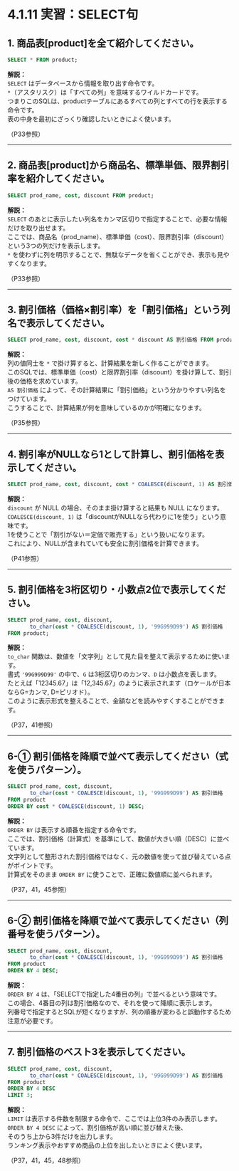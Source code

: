 # 4.1.11 実習：SELECT句

## 1. 商品表[product]を全て紹介してください。

```sql
SELECT * FROM product;
```

**解説：**  
`SELECT` はデータベースから情報を取り出す命令です。  
`*`（アスタリスク）は「すべての列」を意味するワイルドカードです。  
つまりこのSQLは、productテーブルにあるすべての列とすべての行を表示する命令です。  
表の中身を最初にざっくり確認したいときによく使います。

（P33参照）

---

## 2. 商品表[product]から商品名、標準単価、限界割引率を紹介してください。

```sql
SELECT prod_name, cost, discount FROM product;
```

**解説：**  
`SELECT` のあとに表示したい列名をカンマ区切りで指定することで、必要な情報だけを取り出せます。  
ここでは、商品名（prod_name）、標準単価（cost）、限界割引率（discount）という3つの列だけを表示します。  
`*` を使わずに列を明示することで、無駄なデータを省くことができ、表示も見やすくなります。

（P33参照）

---

## 3. 割引価格（価格×割引率）を「割引価格」という列名で表示してください。

```sql
SELECT prod_name, cost, discount, cost * discount AS 割引価格 FROM product;
```

**解説：**  
列の値同士を `*` で掛け算すると、計算結果を新しく作ることができます。  
このSQLでは、標準単価（cost）と限界割引率（discount）を掛け算して、割引後の価格を求めています。  
`AS 割引価格` によって、その計算結果に「割引価格」という分かりやすい列名をつけています。  
こうすることで、計算結果が何を意味しているのかが明確になります。

（P35参照）

---

## 4. 割引率がNULLなら1として計算し、割引価格を表示してください。

```sql
SELECT prod_name, cost, discount, cost * COALESCE(discount, 1) AS 割引価格 FROM product;
```

**解説：**  
`discount` が NULL の場合、そのまま掛け算すると結果も NULL になります。  
`COALESCE(discount, 1)` は「discountがNULLなら代わりに1を使う」という意味です。  
1を使うことで「割引がない＝定価で販売する」という扱いになります。  
これにより、NULLが含まれていても安全に割引価格を計算できます。

（P41参照）

---

## 5. 割引価格を3桁区切り・小数点2位で表示してください。

```sql
SELECT prod_name, cost, discount,
       to_char(cost * COALESCE(discount, 1), '99G999D99') AS 割引価格
FROM product;
```

**解説：**  
`to_char` 関数は、数値を「文字列」として見た目を整えて表示するために使います。  
書式 `'99G999D99'` の中で、`G` は3桁区切りのカンマ、`D` は小数点を表します。  
たとえば「12345.67」は「12,345.67」のように表示されます（ロケールが日本ならG=カンマ, D=ピリオド）。  
このように表示形式を整えることで、金額などを読みやすくすることができます。

（P37，41参照）

---

## 6-① 割引価格を降順で並べて表示してください（式を使うパターン）。

```sql
SELECT prod_name, cost, discount,
       to_char(cost * COALESCE(discount, 1), '99G999D99') AS 割引価格
FROM product
ORDER BY cost * COALESCE(discount, 1) DESC;
```

**解説：**  
`ORDER BY` は表示する順番を指定する命令です。  
ここでは、割引価格（計算式）を基準にして、数値が大きい順（DESC）に並べています。  
文字列として整形された割引価格ではなく、元の数値を使って並び替えている点がポイントです。  
計算式をそのまま `ORDER BY` に使うことで、正確に数値順に並べられます。

（P37，41，45参照）

---

## 6-② 割引価格を降順で並べて表示してください（列番号を使うパターン）。

```sql
SELECT prod_name, cost, discount,
       to_char(cost * COALESCE(discount, 1), '99G999D99') AS 割引価格
FROM product
ORDER BY 4 DESC;
```

**解説：**  
`ORDER BY 4` は、「SELECTで指定した4番目の列」で並べるという意味です。  
この場合、4番目の列は割引価格なので、それを使って降順に表示します。  
列番号で指定するとSQLが短くなりますが、列の順番が変わると誤動作するため注意が必要です。

---

## 7. 割引価格のベスト3を表示してください。

```sql
SELECT prod_name, cost, discount,
       to_char(cost * COALESCE(discount, 1), '99G999D99') AS 割引価格
FROM product
ORDER BY 4 DESC
LIMIT 3;
```

**解説：**  
`LIMIT` は表示する件数を制限する命令で、ここでは上位3件のみ表示します。  
`ORDER BY 4 DESC` によって、割引価格が高い順に並び替えた後、  
そのうち上から3件だけを出力します。  
ランキング表示やおすすめ商品の上位を出したいときによく使います。

（P37，41，45，48参照）
